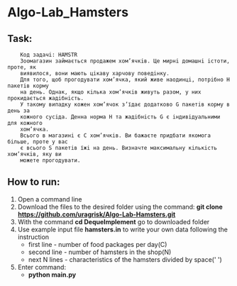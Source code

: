 # Algo-Lab_Hamsters


## Task:
        Код задачi: HAMSTR
        Зоомагазин займається продажем хом’ячкiв. Це мирнi домашнi iстоти, проте, як
        виявилося, вони мають цiкаву харчову поведiнку.
        Для того, щоб прогодувати хом’ячка, який живе наодинцi, потрiбно H пакетiв корму
        на день. Однак, якщо кiлька хом’ячкiв живуть разом, у них прокидається жадiбнiсть.
        У такому випадку кожен хом’ячок з’їдає додатково G пакетiв корму в день за
        кожного сусiда. Денна норма H та жадiбнiсть G є iндивiдуальними для кожного
        хом’ячка.
        Всього в магазинi є C хом’ячкiв. Ви бажаєте придбати якомога бiльше, проте у вас
        є всього S пакетiв їжi на день. Визначте максимальну кiлькiсть хом’ячкiв, яку ви
        можете прогодувати.
        
## How to run:
1. Open a command line
2. Download the files to the desired folder using the command: **git clone https://github.com/uragrisk/Algo-Lab-Hamsters.git**
3. With the command **cd DequeImplement** go to downloaded folder
4. Use example input file **hamsters.in** to write your own data following the instruction
    * first line - number of food packages per day(C)
    * second line - number of hamsters in the shop(N)
    * next N lines - characteristics of the hamsters divided by space(' ')
5. Enter command:
    * **python main.py**

